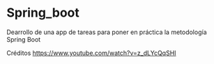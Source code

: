 # Spring_boot

Dearrollo de una app de tareas para poner en práctica la metodología Spring Boot

Créditos https://www.youtube.com/watch?v=z_dLYcQqSHI
